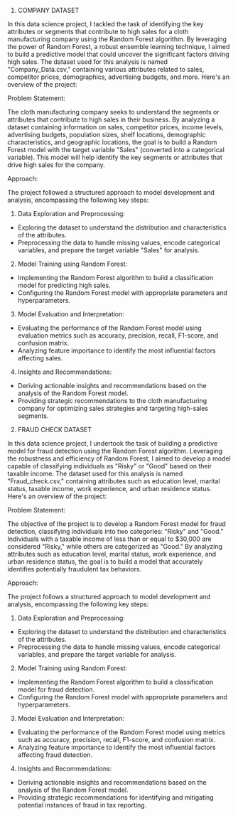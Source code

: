 1. COMPANY DATASET

In this data science project, I tackled the task of identifying the key attributes or segments that contribute to high sales for a cloth manufacturing company using the Random Forest algorithm. By leveraging the power of Random Forest, a robust ensemble learning technique, I aimed to build a predictive model that could uncover the significant factors driving high sales. The dataset used for this analysis is named "Company_Data.csv," containing various attributes related to sales, competitor prices, demographics, advertising budgets, and more. Here's an overview of the project:
 
Problem Statement:
 
The cloth manufacturing company seeks to understand the segments or attributes that contribute to high sales in their business. By analyzing a dataset containing information on sales, competitor prices, income levels, advertising budgets, population sizes, shelf locations, demographic characteristics, and geographic locations, the goal is to build a Random Forest model with the target variable "Sales" (converted into a categorical variable). This model will help identify the key segments or attributes that drive high sales for the company.
 
Approach:
 
The project followed a structured approach to model development and analysis, encompassing the following key steps:
 
1. Data Exploration and Preprocessing:
 - Exploring the dataset to understand the distribution and characteristics of the attributes.
 - Preprocessing the data to handle missing values, encode categorical variables, and prepare the target variable "Sales" for analysis.
 
2. Model Training using Random Forest:
 - Implementing the Random Forest algorithm to build a classification model for predicting high sales.
 - Configuring the Random Forest model with appropriate parameters and hyperparameters.
 
3. Model Evaluation and Interpretation:
 - Evaluating the performance of the Random Forest model using evaluation metrics such as accuracy, precision, recall, F1-score, and confusion matrix.
 - Analyzing feature importance to identify the most influential factors affecting sales.
 
4. Insights and Recommendations:
 - Deriving actionable insights and recommendations based on the analysis of the Random Forest model.
 - Providing strategic recommendations to the cloth manufacturing company for optimizing sales strategies and targeting high-sales segments.



2. FRAUD CHECK DATASET

In this data science project, I undertook the task of building a predictive model for fraud detection using the Random Forest algorithm. Leveraging the robustness and efficiency of Random Forest, I aimed to develop a model capable of classifying individuals as "Risky" or "Good" based on their taxable income. The dataset used for this analysis is named "Fraud_check.csv," containing attributes such as education level, marital status, taxable income, work experience, and urban residence status. Here's an overview of the project:
 
Problem Statement:
 
The objective of the project is to develop a Random Forest model for fraud detection, classifying individuals into two categories: "Risky" and "Good." Individuals with a taxable income of less than or equal to $30,000 are considered "Risky," while others are categorized as "Good." By analyzing attributes such as education level, marital status, work experience, and urban residence status, the goal is to build a model that accurately identifies potentially fraudulent tax behaviors.
 
Approach:
 
The project follows a structured approach to model development and analysis, encompassing the following key steps:
 
1. Data Exploration and Preprocessing:
 - Exploring the dataset to understand the distribution and characteristics of the attributes.
 - Preprocessing the data to handle missing values, encode categorical variables, and prepare the target variable for analysis.
 
2. Model Training using Random Forest:
 - Implementing the Random Forest algorithm to build a classification model for fraud detection.
 - Configuring the Random Forest model with appropriate parameters and hyperparameters.
 
3. Model Evaluation and Interpretation:
 - Evaluating the performance of the Random Forest model using metrics such as accuracy, precision, recall, F1-score, and confusion matrix.
 - Analyzing feature importance to identify the most influential factors affecting fraud detection.
 
4. Insights and Recommendations:
 - Deriving actionable insights and recommendations based on the analysis of the Random Forest model.
 - Providing strategic recommendations for identifying and mitigating potential instances of fraud in tax reporting.
